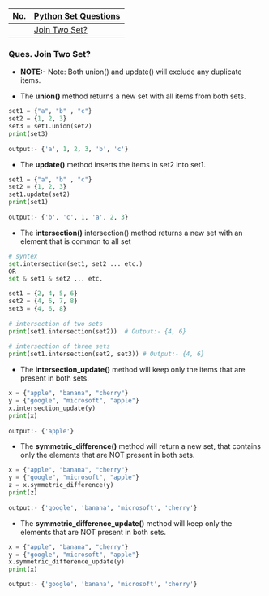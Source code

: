 |  No.  | [Python Set Questions]()            |
| :---: | ----------------------------------- |
|       | [Join Two Set?](#ques-join-two-set) |

### Ques. Join Two Set?

* **NOTE:-** Note: Both union() and update() will exclude any duplicate items.

* The **union()** method returns a new set with all items from both sets.
```python
set1 = {"a", "b" , "c"}
set2 = {1, 2, 3}
set3 = set1.union(set2)
print(set3)
			
output:- {'a', 1, 2, 3, 'b', 'c'}
```

* The **update()** method inserts the items in set2 into set1.
```python
set1 = {"a", "b" , "c"}
set2 = {1, 2, 3}
set1.update(set2)
print(set1)
			
output:- {'b', 'c', 1, 'a', 2, 3}
```

* The **intersection()** intersection() method returns a new set with an element that is common to all set
```python
# syntex
set.intersection(set1, set2 ... etc.)
OR
set & set1 & set2 ... etc.
```
```python
set1 = {2, 4, 5, 6}
set2 = {4, 6, 7, 8}
set3 = {4, 6, 8}
 
# intersection of two sets
print(set1.intersection(set2))  # Output:- {4, 6}
 
# intersection of three sets
print(set1.intersection(set2, set3)) # Output:- {4, 6}
```

* The **intersection_update()** method will keep only the items that are present in both sets.
```python
x = {"apple", "banana", "cherry"}
y = {"google", "microsoft", "apple"}
x.intersection_update(y)
print(x)
			
output:- {'apple'}
```

* The **symmetric_difference()** method will return a new set, that contains only the elements that are NOT present in both sets.
```python
x = {"apple", "banana", "cherry"}
y = {"google", "microsoft", "apple"}
z = x.symmetric_difference(y)
print(z)
			
output:- {'google', 'banana', 'microsoft', 'cherry'}
```

* The **symmetric_difference_update()** method will keep only the elements that are NOT present in both sets.
```python
x = {"apple", "banana", "cherry"}
y = {"google", "microsoft", "apple"}
x.symmetric_difference_update(y)
print(x)

output:- {'google', 'banana', 'microsoft', 'cherry'}
```

